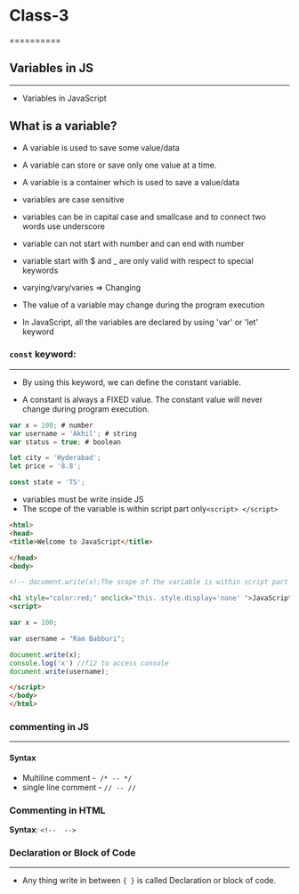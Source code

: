 # Class-3 
==========

## Variables in JS
-----------------------------
* Variables in JavaScript

## What is a variable?

* A variable is used to save some value/data

* A variable can store or save only one value at a time.

* A variable is a container which is used to save a value/data

* variables are case sensitive

* variables can be in capital case and smallcase and to connect two words use underscore

* variable can not start with number and can end with number

* variable start with $ and _ are only valid with respect to special keywords

* varying/vary/varies => Changing

* The value of a variable may change during the program execution

* In JavaScript, all the variables are declared by using 'var' or 'let' keyword

### `const` keyword:
-------------------------------

* By using this keyword, we can define the constant variable.

* A constant is always a FIXED value. The constant value will never change during program execution.

```js
var x = 100; # number
var username = 'Akhil'; # string
var status = true; # boolean

let city = 'Hyderabad';
let price = '8.8';

const state = 'TS';

```
* variables must be write inside JS
* The scope of the variable is within script part only`<script> </script>`

```html
<html>
<head>
<title>Welcome to JavaScript</title>

</head>
<body>

<!-- document.write(x);The scope of the variable is within script part only`<script> </script>` -->

<h1 style="color:red;" onclick="this. style.display='none' ">JavaScript Variables</h1>
<script>

var x = 100;

var username = "Ram Babburi";

document.write(x);
console.log('x') //f12 to access console
document.write(username);

</script>
</body>
</html>
```

### commenting in JS
----------------------------------
#### Syntax
* Multiline comment -` /* -- */`
* single line comment - `// -- //`

### Commenting in HTML
**Syntax**: `<!--  -->`


### Declaration or Block of Code
-----------------------------------------------

* Any thing write in between `{ }` is called Declaration or block of code.
